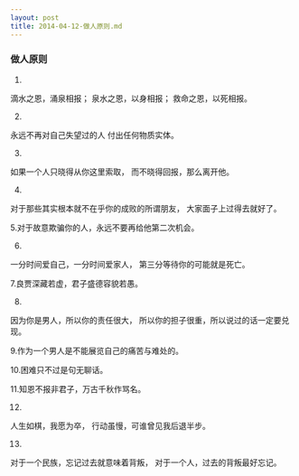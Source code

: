 ```yaml
---
layout: post
title: 2014-04-12-做人原则.md
---
```


### 做人原则

1.
滴水之恩，涌泉相报；
泉水之恩，以身相报；
救命之恩，以死相报。

2.
永远不再对自己失望过的人
付出任何物质实体。

3.
如果一个人只晓得从你这里索取，
而不晓得回报，那么离开他。

4.
对于那些其实根本就不在乎你的成败的所谓朋友，
大家面子上过得去就好了。

5.对于故意欺骗你的人，永远不要再给他第二次机会。

6.
一分时间爱自己，一分时间爱家人，
第三分等待你的可能就是死亡。

7.良贾深藏若虚，君子盛德容貌若愚。

8.
因为你是男人，所以你的责任很大，
所以你的担子很重，所以说过的话一定要兑现。

9.作为一个男人是不能展览自己的痛苦与难处的。

10.困难只不过是句无聊话。

11.知恩不报非君子，万古千秋作骂名。

12.
人生如棋，我愿为卒，
行动虽慢，可谁曾见我后退半步。

13.
对于一个民族，忘记过去就意味着背叛，
对于一个人，过去的背叛最好忘记。



